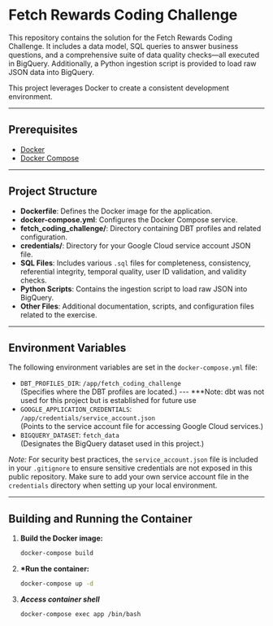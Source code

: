 # Fetch Rewards Coding Challenge

This repository contains the solution for the Fetch Rewards Coding Challenge. It includes a data model, SQL queries to answer business questions, and a comprehensive suite of data quality checks—all executed in BigQuery. Additionally, a Python ingestion script is provided to load raw JSON data into BigQuery.

This project leverages Docker to create a consistent development environment.

---

## Prerequisites

- [Docker](https://www.docker.com/get-started)
- [Docker Compose](https://docs.docker.com/compose/install/)

---

## Project Structure

- **Dockerfile**: Defines the Docker image for the application.
- **docker-compose.yml**: Configures the Docker Compose service.
- **fetch_coding_challenge/**: Directory containing DBT profiles and related configuration.
- **credentials/**: Directory for your Google Cloud service account JSON file.
- **SQL Files**: Includes various `.sql` files for completeness, consistency, referential integrity, temporal quality, user ID validation, and validity checks.
- **Python Scripts**: Contains the ingestion script to load raw JSON into BigQuery.
- **Other Files**: Additional documentation, scripts, and configuration files related to the exercise.

---

## Environment Variables

The following environment variables are set in the `docker-compose.yml` file:

- `DBT_PROFILES_DIR`: `/app/fetch_coding_challenge`  
  (Specifies where the DBT profiles are located.) --- \*\*\*Note: dbt was not used for this project but is established for future use
- `GOOGLE_APPLICATION_CREDENTIALS`: `/app/credentials/service_account.json`  
  (Points to the service account file for accessing Google Cloud services.)
- `BIGQUERY_DATASET`: `fetch_data`  
  (Designates the BigQuery dataset used in this project.)

_Note:_ For security best practices, the `service_account.json` file is included in your `.gitignore` to ensure sensitive credentials are not exposed in this public repository. Make sure to add your own service account file in the `credentials` directory when setting up your local environment.

---

## Building and Running the Container

1. **Build the Docker image:**

   ```bash
   docker-compose build

   ```

2. **\*Run the container:**

   ```bash
   docker-compose up -d

   ```

3. **_Access container shell_**
   ```bash
   docker-compose exec app /bin/bash
   ```
